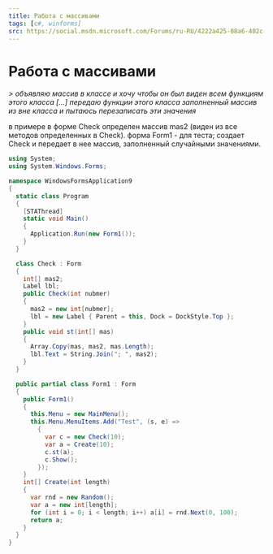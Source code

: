 ```yaml
---
title: Работа с массивами
tags: [c#, winforms]
src: https://social.msdn.microsoft.com/Forums/ru-RU/4222a425-08a6-402c-b692-c40552a07879/-?forum=programminglanguageru
---
```

# Работа с массивами
*> объявляю массив в классе и хочу чтобы он был виден всем функциям этого класса [...] передаю функции этого класса заполненный массив из вне класса и пытаюсь перезаписать эти значения*

в примере в форме Check определен массив mas2 (виден из все методов определенных в Check).
форма Form1 - для теста; создает Check и передает в нее массив, заполненный случайными значениями.
```c#
using System;
using System.Windows.Forms;

namespace WindowsFormsApplication9
{
  static class Program
  {
    [STAThread]
    static void Main()
    {
      Application.Run(new Form1());
    }
  }

  class Check : Form
  {
    int[] mas2;
    Label lbl;
    public Check(int nubmer)
    {
      mas2 = new int[nubmer];
      lbl = new Label { Parent = this, Dock = DockStyle.Top };
    }
    public void st(int[] mas)
    {
      Array.Copy(mas, mas2, mas.Length);
      lbl.Text = String.Join("; ", mas2);
    }
  }

  public partial class Form1 : Form
  {
    public Form1()
    {
      this.Menu = new MainMenu();
      this.Menu.MenuItems.Add("Test", (s, e) =>
        {
          var c = new Check(10);
          var a = Create(10);
          c.st(a);
          c.Show();
        });
    }
    int[] Create(int length)
    {
      var rnd = new Random();
      var a = new int[length];
      for (int i = 0; i < length; i++) a[i] = rnd.Next(0, 100);
      return a;
    }
  }
}
```